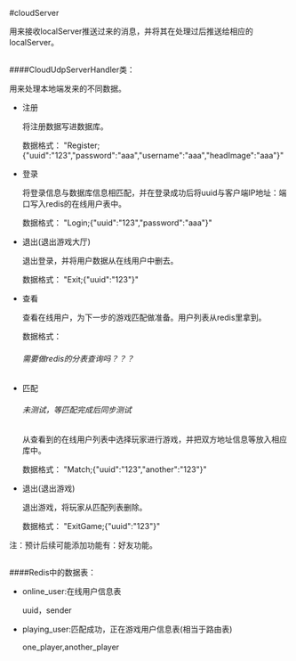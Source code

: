 #cloudServer

用来接收localServer推送过来的消息，并将其在处理过后推送给相应的localServer。

##

####CloudUdpServerHandler类：

用来处理本地端发来的不同数据。

- 注册 

  将注册数据写进数据库。
  
  数据格式： "Register;{\"uuid\":\"123\",\"password\":\"aaa\",\"username\":\"aaa\",\"headImage\":\"aaa\"}"

- 登录

  将登录信息与数据库信息相匹配，并在登录成功后将uuid与客户端IP地址：端口写入redis的在线用户表中。
  
  数据格式： "Login;{\"uuid\":\"123\",\"password\":\"aaa\"}"
  
- 退出(退出游戏大厅)

  退出登录，并将用户数据从在线用户中删去。
  
  数据格式： "Exit;{\"uuid\":\"123\"}"
  
- 查看

  查看在线用户，为下一步的游戏匹配做准备。用户列表从redis里拿到。
  
  数据格式： 
  
  ###### 需要做redis的分表查询吗？？？
  
- 匹配  

  ###### 未测试，等匹配完成后同步测试

  从查看到的在线用户列表中选择玩家进行游戏，并把双方地址信息等放入相应库中。
  
  数据格式： "Match;{\"uuid\":\"123\",\"another\":\"123\"}"
  
- 退出(退出游戏)

  退出游戏，将玩家从匹配列表删除。
  
  数据格式： "ExitGame;{\"uuid\":\"123\"}"
  
注：预计后续可能添加功能有：好友功能。

##

####Redis中的数据表：

- online_user:在线用户信息表 

  uuid，sender

- playing_user:匹配成功，正在游戏用户信息表(相当于路由表)

  one_player,another_player